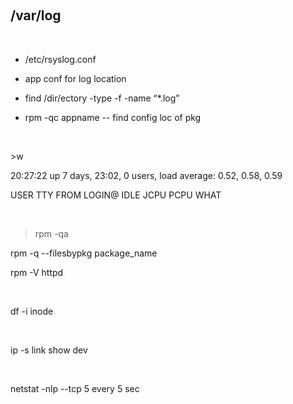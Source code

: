  

/var/log
--------

 

-   /etc/rsyslog.conf

-   app conf for log location

-   find /dir/ectory -type -f -name “\*.log”

-   rpm -qc appname  -- find config loc of pkg

 

\>w

20:27:22 up 7 days, 23:02,  0 users,  load average: 0.52, 0.58, 0.59

USER     TTY      FROM             LOGIN\@   IDLE   JCPU   PCPU WHAT

 

>   rpm -qa

rpm -q --filesbypkg  package_name

rpm -V httpd

 

df -i inode

 

ip -s link show dev

 

netstat -nlp --tcp 5 every 5 sec

 

 

 

 

 
